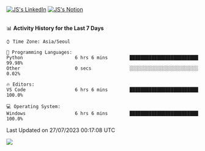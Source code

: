 
[![JS's LinkedIn](https://img.shields.io/badge/LinkedIn-blue?style=for-the-badge&logo=linkedin)](https://www.linkedin.com/in/jaeseung-lee-5a2a32139/) 
[![JS's Notion](https://img.shields.io/badge/Notion-black?style=for-the-badge&logo=notion)](https://bit.ly/ljswiki1) <br><br>
<!-- ![JS's GitHub stats](https://github-readme-stats-lemon-five.vercel.app/api?username=tkxkd0159&hide=contribs,prs,stars,issues&show_icons=true&theme=react&include_all_commits=true)   -->
<!-- ![Top Langs](https://github-readme-stats-lemon-five.vercel.app/api/top-langs/?username=tkxkd0159&layout=compact&hide=jupyter%20notebook,scss,html,css&langs_count=10)  -->


<!--START_SECTION:waka-->
📊 **Activity History for the Last 7 Days** 

```text
⌚︎ Time Zone: Asia/Seoul

💬 Programming Languages: 
Python                   6 hrs 6 mins        █████████████████████████   99.98% 
Other                    0 secs              ░░░░░░░░░░░░░░░░░░░░░░░░░   0.02%

🔥 Editors: 
VS Code                  6 hrs 6 mins        █████████████████████████   100.0%

💻 Operating System: 
Windows                  6 hrs 6 mins        █████████████████████████   100.0%

```


 Last Updated on 27/07/2023 00:17:08 UTC
<!--END_SECTION:waka-->

<a href="https://github.com/tkxkd0159/dsalgo">
  <img align="center" src="https://github-readme-stats-lemon-five.vercel.app/api/pin/?username=tkxkd0159&repo=dsalgo&theme=react" />
</a>


<!---
- 🔭 I’m currently working on ...
- 🌱 I’m currently learning blockchain and distributed network
- 👯 I’m looking to collaborate on ...
- 🤔 I’m looking for help with ...
- 💬 Ask me about ...
- 📫 How to reach me: ...
- 😄 Pronouns: ...
- ⚡ Fun fact: ...
-->
